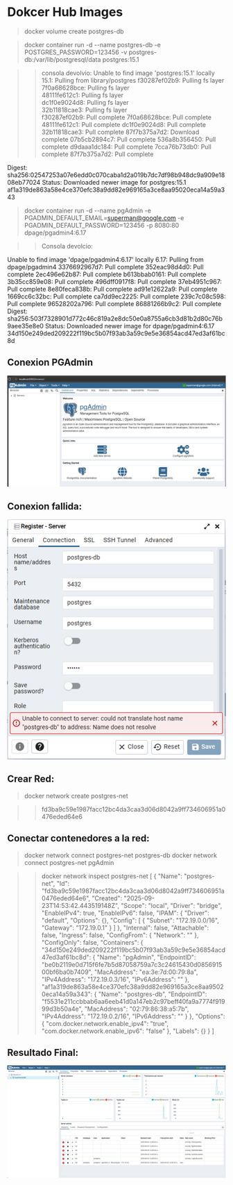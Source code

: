 # Dokcer Hub Images

> docker volume create postgres-db

> docker container run -d --name postgres-db -e POSTGRES_PASSWORD=123456 -v postgres-db:/var/lib/postgresql/data postgres:15.1

>> consola devolvio:
Unable to find image 'postgres:15.1' locally
15.1: Pulling from library/postgres
f30287ef02b9: Pulling fs layer
7f0a68628bce: Pulling fs layer                                                                                              
48111fe612c1: Pulling fs layer                                                                                              
dc1f0e9024d8: Pulling fs layer                                                                                              
32b11818cae3: Pulling fs layer                                                                                              
f30287ef02b9: Pull complete
7f0a68628bce: Pull complete
48111fe612c1: Pull complete
dc1f0e9024d8: Pull complete
32b11818cae3: Pull complete
87f7b375a7d2: Download complete
07b5cb2894c7: Pull complete
536a8b356450: Pull complete
d9daaa1dc184: Pull complete
7cca76b73db0: Pull complete
87f7b375a7d2: Pull complete


Digest: sha256:02547253a07e6edd0c070caba1d2a019b7dc7df98b948dc9a909e1808eb77024
Status: Downloaded newer image for postgres:15.1
af1a319de863a58e4ce370efc38a9dd82e969165a3ce8aa95020eca14a59a343


> docker container run -d --name pgAdmin -e PGADMIN_DEFAULT_EMAIL=superman@google.com -e PGADMIN_DEFAULT_PASSWORD=123456 -p 8080:80 dpage/pgadmin4:6.17

>> Consola devolcio:

Unable to find image 'dpage/pgadmin4:6.17' locally
6.17: Pulling from dpage/pgadmin4
3376692967d7: Pull complete
352eac98d4d0: Pull complete
2ec496e62b87: Pull complete
b613bbab0161: Pull complete
3b35cc859e08: Pull complete
496dff0917f8: Pull complete
37eb4951c967: Pull complete
8e80feca838b: Pull complete
ad91e12622a9: Pull complete 
1669cc6c32bc: Pull complete
ca7dd9ec2225: Pull complete
239c7c08c598: Pull complete
96528202a796: Pull complete
86881266b9c2: Pull complete
Digest: sha256:503f7328901d772c46c819a2e8dc50e0a8755a6cb3d81b2d80c76b9aee35e8e0
Status: Downloaded newer image for dpage/pgadmin4:6.17
34d150e249ded209222f119bc5b07f93ab3a59c9e5e36854acd47ed3af61bc8d

## Conexion PGAdmin
![alt text](screenshots-Lesson-3/image1.png)

## Conexion fallida:
![alt text](screenshots-Lesson-3/image2.png)

## Crear Red:

> docker network create postgres-net

>> fd3ba9c59e1987facc12bc4da3caa3d06d8042a9ff734606951a0476eded64e6

## Conectar contenedores a la red:

> docker network connect postgres-net postgres-db
> docker network connect postgres-net pgAdmin

>> docker network inspect postgres-net
[
    {
        "Name": "postgres-net",
        "Id": "fd3ba9c59e1987facc12bc4da3caa3d06d8042a9ff734606951a0476eded64e6",
        "Created": "2025-09-23T14:53:42.443519148Z",
        "Scope": "local",
        "Driver": "bridge",
        "EnableIPv4": true,
        "EnableIPv6": false,
        "IPAM": {
            "Driver": "default",
            "Options": {},
            "Config": [
                {
                    "Subnet": "172.19.0.0/16",
                    "Gateway": "172.19.0.1"
                }
            ]
        },
        "Internal": false,
        "Attachable": false,
        "Ingress": false,
        "ConfigFrom": {
            "Network": ""
        },
        "ConfigOnly": false,
        "Containers": {
            "34d150e249ded209222f119bc5b07f93ab3a59c9e5e36854acd47ed3af61bc8d": {
                "Name": "pgAdmin",
                "EndpointID": "be0b2119e0d715f6fe7b5d87058759a7c3c24615430d085691500bf6ba0b7409",
                "MacAddress": "ea:3e:7d:00:79:8a",
                "IPv4Address": "172.19.0.3/16",
                "IPv6Address": ""
            },
            "af1a319de863a58e4ce370efc38a9dd82e969165a3ce8aa95020eca14a59a343": {
                "Name": "postgres-db",
                "EndpointID": "f5531e211ccbbab6aa6eeb41d0a147eb2c97beff40fa9a7774f91999d3b50a4e",
                "MacAddress": "02:79:86:38:a5:7b",
                "IPv4Address": "172.19.0.2/16",
                "IPv6Address": ""
            }
        },
        "Options": {
            "com.docker.network.enable_ipv4": "true",
            "com.docker.network.enable_ipv6": "false"
        },
        "Labels": {}
    }
]


## Resultado Final:

![alt text](screenshots-Lesson-3/image3.png)